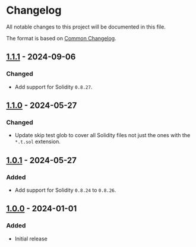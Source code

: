 # Changelog

All notable changes to this project will be documented in this file.

The format is based on [Common Changelog](https://common-changelog.org).

[1.1.1]: https://github.com/PaulRBerg/foundry-multibuild/releases/tag/v1.1.1
[1.1.0]: https://github.com/PaulRBerg/foundry-multibuild/releases/tag/v1.1.0
[1.0.1]: https://github.com/PaulRBerg/foundry-multibuild/releases/tag/v1.0.1
[1.0.0]: https://github.com/PaulRBerg/foundry-multibuild/releases/tag/v1.0.0

## [1.1.1] - 2024-09-06

### Changed

- Add support for Solidity `0.8.27`.

## [1.1.0] - 2024-05-27

### Changed

- Update skip test glob to cover all Solidity files not just the ones with the `*.t.sol` extension.

## [1.0.1] - 2024-05-27

### Added

- Add support for Solidity `0.8.24` to `0.8.26`.

## [1.0.0] - 2024-01-01

### Added

- Initial release
